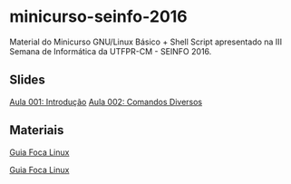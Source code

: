 # minicurso-seinfo-2016
Material do Minicurso GNU/Linux Básico + Shell Script apresentado na III Semana de Informática da UTFPR-CM - SEINFO 2016.

## Slides

[Aula 001: Introdução](slides/minicurso_linux_aula_001_intro.pdf)
[Aula 002: Comandos Diversos](slides/minicurso_linux_aula_002_comandos.pdf)


## Materiais

[Guia Foca Linux](material/guia-foca-linux.pdf)

[Guia Foca Linux](http://www.guiafoca.org/?page_id=240)
